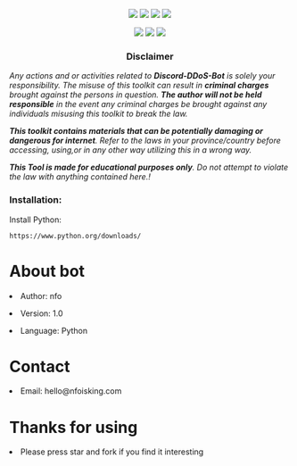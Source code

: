 <p align="center">
  <img src="https://img.shields.io/badge/Version-1.0-green?style=for-the-badge">
  <img src="https://img.shields.io/github/stars/nfoisking/Discord-DDoS-Bot?style=for-the-badge">
  <img src="https://img.shields.io/github/issues/nfoisking/Discord-DDoS-Bot?color=red&style=for-the-badge">
  <img src="https://img.shields.io/github/forks/nfoisking/Discord-DDoS-Bot?color=teal&style=for-the-badge">
</p>

<p align="center">
  <img src="https://img.shields.io/badge/Author-nfoisking-blue?style=flat-square">
  <img src="https://img.shields.io/badge/Open%20Source-Yes-darkgreen?style=flat-square">
  <img src="https://hits.seeyoufarm.com/api/count/incr/badge.svg?url=https%3A%2F%2Fgithub.com%2Fnfoisking%2FDiscord-DDoS-Bot&title=Visitors&edge_flat=false"/></a>
</p>

<h3><p align="center">Disclaimer</p></h3>
<i>Any actions and or activities related to <b>Discord-DDoS-Bot</b> is solely your responsibility. The misuse of this toolkit can result in <b>criminal charges</b> brought against the persons in question. <b>The author will not be held responsible</b> in the event any criminal charges be brought against any individuals misusing this toolkit to break the law.

<b>This toolkit contains materials that can be potentially damaging or dangerous for internet</b>. Refer to the laws in your province/country before accessing, using,or in any other way utilizing this in a wrong way.

<b>This Tool is made for educational purposes only</b>. Do not attempt to violate the law with anything contained here.!
</i>

### Installation:
Install Python:
```
https://www.python.org/downloads/
```

<h1>About bot</h1>
<p><li>Author: nfo</li></p>
<p><li>Version: 1.0</li></p>
<p><li>Language: Python</li></p>
<h1>Contact</h1>
<p><li>Email: hello@nfoisking.com</li></p>
<h1>Thanks for using</h1>
<p><li>Please press star and fork if you find it interesting</li></p>
